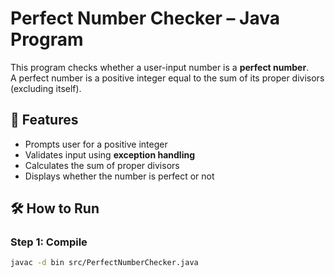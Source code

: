 # Perfect Number Checker – Java Program

This program checks whether a user-input number is a **perfect number**.  
A perfect number is a positive integer equal to the sum of its proper divisors (excluding itself).

## 📌 Features
- Prompts user for a positive integer
- Validates input using **exception handling**
- Calculates the sum of proper divisors
- Displays whether the number is perfect or not

## 🛠️ How to Run

### Step 1: Compile

```bash
javac -d bin src/PerfectNumberChecker.java
